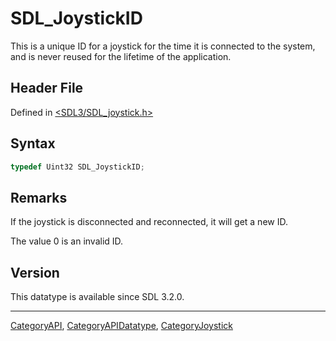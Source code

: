 # SDL_JoystickID

This is a unique ID for a joystick for the time it is connected to the system, and is never reused for the lifetime of the application.

## Header File

Defined in [<SDL3/SDL_joystick.h>](https://github.com/libsdl-org/SDL/blob/main/include/SDL3/SDL_joystick.h)

## Syntax

```c
typedef Uint32 SDL_JoystickID;
```

## Remarks

If the joystick is disconnected and reconnected, it will get a new ID.

The value 0 is an invalid ID.

## Version

This datatype is available since SDL 3.2.0.

----
[CategoryAPI](CategoryAPI), [CategoryAPIDatatype](CategoryAPIDatatype), [CategoryJoystick](CategoryJoystick)

